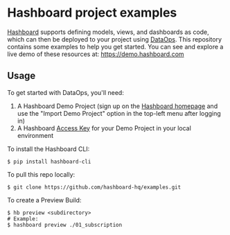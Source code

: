 # Hashboard project examples

[Hashboard](https://hashboard.com) supports defining models, views, and dashboards as code, which can then be deployed to your project using [DataOps](https://docs.hashboard.com/docs/data-ops/). This repository contains some examples to help you get started. You can see and explore a live demo of these resources at: https://demo.hashboard.com

## Usage

To get started with DataOps, you'll need:

1. A Hashboard Demo Project (sign up on the [Hashboard homepage](https://hashboard.com) and use the "Import Demo Project" option in the top-left menu after logging in)
2. A Hashboard [Access Key](https://docs.hashboard.com/docs/data-ops/using-the-glean-cli/#1-create-an-access-key) for your Demo Project in your local environment

To install the Hashboard CLI:

```
$ pip install hashboard-cli
```

To pull this repo locally:

```
$ git clone https://github.com/hashboard-hq/examples.git
```

To create a Preview Build:

```
$ hb preview <subdirectory>
# Example:
$ hashboard preview ./01_subscription
```
